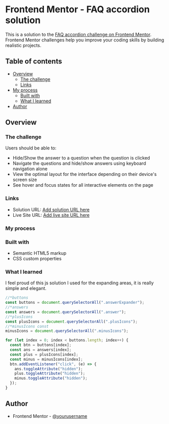 # Frontend Mentor - FAQ accordion solution

This is a solution to the [FAQ accordion challenge on Frontend Mentor](https://www.frontendmentor.io/challenges/faq-accordion-wyfFdeBwBz). Frontend Mentor challenges help you improve your coding skills by building realistic projects.

## Table of contents

- [Overview](#overview)
  - [The challenge](#the-challenge)
  - [Links](#links)
- [My process](#my-process)
  - [Built with](#built-with)
  - [What I learned](#what-i-learned)
- [Author](#author)

## Overview

### The challenge

Users should be able to:

- Hide/Show the answer to a question when the question is clicked
- Navigate the questions and hide/show answers using keyboard navigation alone
- View the optimal layout for the interface depending on their device's screen size
- See hover and focus states for all interactive elements on the page

### Links

- Solution URL: [Add solution URL here](https://www.frontendmentor.io/solutions/responsive-faq-accordion-page-with-html-css-and-js-TTHCTkQEpm)
- Live Site URL: [Add live site URL here](https://flavio3106.github.io/faq-accordion/)

### My process

### Built with

- Semantic HTML5 markup
- CSS custom properties

### What I learned

I feel proud of this js solution I used for the expanding areas, it is really simple and elegant.

```js
//*buttons
const buttons = document.querySelectorAll(".answerExpander");
//*answers
const answers = document.querySelectorAll(".answer");
//*plusIcons
const plusIcons = document.querySelectorAll(".plusIcons");
//*minusIcons const
minusIcons = document.querySelectorAll(".minusIcons");

for (let index = 0; index < buttons.length; index++) {
  const btn = buttons[index];
  const ans = answers[index];
  const plus = plusIcons[index];
  const minus = minusIcons[index];
  btn.addEventListener("click", (e) => {
    ans.toggleAttribute("hidden");
    plus.toggleAttribute("hidden");
    minus.toggleAttribute("hidden");
  });
}
```

## Author

- Frontend Mentor - [@yourusername](https://www.frontendmentor.io/profile/Flavio3106)
